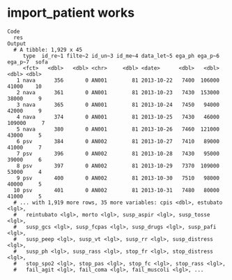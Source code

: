 # import_patient works

    Code
      res
    Output
      # A tibble: 1,929 x 45
         type  id_re~1 filte~2 id_un~3 id_me~4 data_let~5 ega_ph ega_p~6 ega_p~7  sofa
         <fct>   <dbl>   <dbl> <chr>     <dbl> <date>      <dbl>   <dbl>   <dbl> <dbl>
       1 nava      356       0 AN001        81 2013-10-22   7400  106000   41000    10
       2 nava      361       0 AN001        81 2013-10-23   7430  153000   38000     9
       3 nava      365       0 AN001        81 2013-10-24   7450   94000   42000     9
       4 nava      374       0 AN001        81 2013-10-25   7430   46000  109000     7
       5 nava      380       0 AN001        81 2013-10-26   7460  121000   43000     5
       6 psv       384       0 AN002        81 2013-10-27   7410   89000   41000     7
       7 psv       396       0 AN002        81 2013-10-28   7430   95000   39000     6
       8 psv       397       0 AN002        81 2013-10-29   7370  109000   53000     4
       9 psv       400       0 AN002        81 2013-10-30   7510   98000   40000     5
      10 psv       401       0 AN002        81 2013-10-31   7480   80000   41000     5
      # ... with 1,919 more rows, 35 more variables: cpis <dbl>, estubato <lgl>,
      #   reintubato <lgl>, morto <lgl>, susp_aspir <lgl>, susp_tosse <lgl>,
      #   susp_gcs <lgl>, susp_fcpas <lgl>, susp_drugs <lgl>, susp_pafi <lgl>,
      #   susp_peep <lgl>, susp_vt <lgl>, susp_rr <lgl>, susp_distress <lgl>,
      #   susp_ph <lgl>, susp_rass <lgl>, stop_fr <lgl>, stop_distress <lgl>,
      #   stop_spo2 <lgl>, stop_pas <lgl>, stop_fc <lgl>, stop_rass <lgl>,
      #   fail_agit <lgl>, fail_coma <lgl>, fail_muscoli <lgl>, ...

